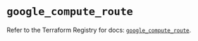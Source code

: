 # `google_compute_route`

Refer to the Terraform Registry for docs: [`google_compute_route`](https://registry.terraform.io/providers/hashicorp/google/6.2.0/docs/resources/compute_route).
